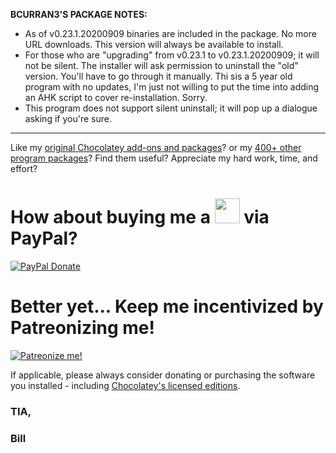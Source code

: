 **BCURRAN3'S PACKAGE NOTES:**

* As of v0.23.1.20200909 binaries are included in the package. No more URL downloads. This version will always be available to install.
* For those who are "upgrading" from v0.23.1 to v0.23.1.20200909; it will not be silent. The installer will ask permission to uninstall the "old" version. You'll have to go through it manually. Thi sis a 5 year old program with no updates, I'm just not willing to put the time into adding an AHK script to cover re-installation. Sorry. 
* This program does not support silent uninstall; it will pop up a dialogue asking if you're sure.

***

Like my [original Chocolatey add-ons and packages](https://chocolatey.org/search?q=tag%3Abcurran3)? or my [400+ other program packages](https://chocolatey.org/profiles/bcurran3)? Find them useful? Appreciate my hard work, time, and effort?


<h1>How about buying me a <img src="https://cdn.rawgit.com/bcurran3/ChocolateyPackages/master/mylogos/beer.png" alt="" width="40" height="40"> via PayPal?</h1>

[![PayPal Donate](https://www.paypalobjects.com/webstatic/mktg/logo/AM_SbyPP_mc_vs_dc_ae.jpg)](https://www.paypal.me/bcurran3donations)

<h1>Better yet... Keep me incentivized by Patreonizing me!</h1>

[![Patreonize me!](https://c5.patreon.com/external/logo/downloads_wordmark_white_on_coral.png)](https://www.patreon.com/bcurran3)


If applicable, please always consider donating or purchasing the software you installed - including [Chocolatey's licensed editions](https://chocolatey.org/pricing).

<h3>TIA,</h3>

<h3>Bill</h3>